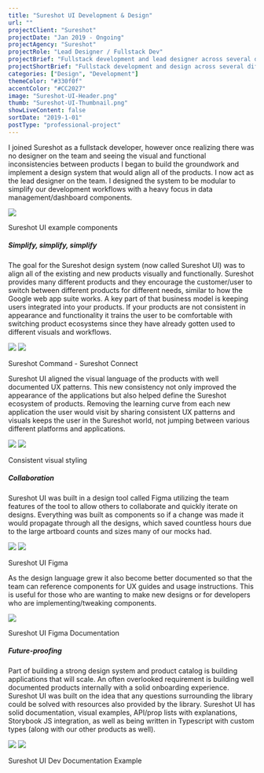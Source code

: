 ```yaml
---
title: "Sureshot UI Development & Design"
url: ""
projectClient: "Sureshot"
projectDate: "Jan 2019 - Ongoing"
projectAgency: "Sureshot"
projectRole: "Lead Designer / Fullstack Dev"
projectBrief: "Fullstack development and lead designer across several different platforms. These platforms are built on React and written in Typescript with custom backend functionality running on dotNET core and C#. Lead the Sureshot design effort and design language creation from both a development and design perspective. This design language was created to bring visual and UX consistency between existing and new products. Sureshot UI was designed in Figma to allow other members to easily create mockups using it's team library functionality. All of the designs were made as components to allow faster iteration and better development handoff. The design language was created as a Typescript/React private NPM repo. It features flexible components while still maintaining an opinionated API structure. Every component is documented and shown in an interactive way using Storybook JS. Sureshot UI will continue to grow and adapt to support Sureshot's products."
projectShortBrief: "Fullstack development and design across several different platforms. Created Sureshot UI design language."
categories: ["Design", "Development"]
themeColor: "#330f0f"
accentColor: "#CC2027"
image: "Sureshot-UI-Header.png"
thumb: "Sureshot-UI-Thumbnail.png"
showLiveContent: false
sortDate: "2019-1-01"
postType: "professional-project"
---
```

I joined Sureshot as a fullstack developer, however once realizing there was no designer on the team and seeing the visual and functional inconsistencies between products I began to build the groundwork and implement a design system that would align all of the products. I now act as the lead designer on the team. I designed the system to be modular to simplify our development workflows with a heavy focus in data management/dashboard components. 

<div class="photo-container">
<img src="Sureshot-UI-Thumbnail.png" />
</div>
<p class="photo-grid-subtitle">Sureshot UI example components</p>

##### Simplify, simplify, simplify
The goal for the Sureshot design system (now called Sureshot UI) was to align all of the existing and new products visually and functionally. Sureshot provides many different products and they encourage the customer/user to switch between different products for different needs, similar to how the Google web app suite works. A key part of that business model is keeping users integrated into your products. If your products are not consistent in appearance and functionality it trains the user to be comfortable with switching product ecosystems since they have already gotten used to different visuals and workflows. 

<div class="photo-grid-container">
<div class="photo-grid">
<img src="sureshot-command-web.png" />
<img src="Sureshot-Connect-Web.png"/></div>
</div>
<p class="photo-grid-subtitle">Sureshot Command - Sureshot Connect</p>

Sureshot UI aligned the visual language of the products with well documented UX patterns. This new consistency not only improved the appearance of the applications but also helped define the Sureshot ecosystem of products. Removing the learning curve from each new application the user would visit by sharing consistent UX patterns and visuals keeps the user in the Sureshot world, not jumping between various different platforms and applications.

<div class="photo-grid-container">
<div class="photo-grid">
<img src="sureshot-ui-product-command-overview.png" />
<img src="sureshot-ui-product-connect-overview.png"/></div>
</div>
<p class="photo-grid-subtitle">Consistent visual styling</p>

##### Collaboration
Sureshot UI was built in a design tool called Figma utilizing the team features of the tool to allow others to collaborate and quickly iterate on designs. Everything was built as components so if a change was made it would propagate through all the designs, which saved countless hours due to the large artboard counts and sizes many of our mocks had.

<div class="photo-grid-container">
<div class="photo-grid">
<img src="sureshot-figma.png" />
<img src="sureshot-figma-case-study.png"/></div>
</div>
<p class="photo-grid-subtitle">Sureshot UI Figma</p>

As the design language grew it also become better documented so that the team can reference components for UX guides and usage instructions. This is useful for those who are wanting to make new designs or for developers who are implementing/tweaking components.

<div class="photo-container">
<img src="sureshot-ui-updated-docs.png" />
</div>
<p class="photo-grid-subtitle">Sureshot UI Figma Documentation</p>

##### Future-proofing
Part of building a strong design system and product catalog is building applications that will scale. An often overlooked requirement is building well documented products internally with a solid onboarding experience. Sureshot UI was built on the idea that any questions surrounding the library could be solved with resources also provided by the library. Sureshot UI has solid documentation, visual examples, API/prop lists with explanations, Storybook JS integration, as well as being written in Typescript with custom types (along with our other products as well).

<div class="photo-grid-container">
<div class="photo-grid">
<img src="sureshot-dev-storybook.png" />
<img src="sureshot-dev-zero.png" />
</div>
</div>
<p class="photo-grid-subtitle">Sureshot UI Dev Documentation Example</p>